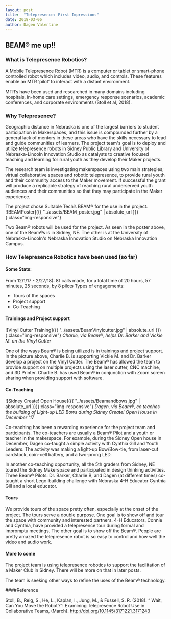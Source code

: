 ```yaml
---
layout: post
title:  "Telepresence: First Impressions"
date: 2018-03-06
author: Dagen Valentine
---
```


## BEAM® me up!! 

### What is Telepresence Robotics?
A Mobile Telepresence Robot (MTR) is a computer or tablet or smart-phone controlled robot which includes video, audio, and controls.  These features enable an MTR ’pilot’ to interact with a distant environment.

MTR’s  have been used and researched in many domains including hospitals, in-home care settings, emergency response scenarios, academic conferences, and corporate environments (Stoll et al, 2018).  

### Why Telepresence?
Geographic distance in Nebraska is one of the largest barriers to student participation in Makerspaces, and this issue is compounded further by a general lack of mentors in these areas who have the skills necessary to lead and guide communities of learners.   The project team's goal is to deploy and utilize telepresence robots in Sidney Public Library and University of Nebraska-Lincoln Innovation Studio as catalysts to creative focused teaching and learning for rural youth as they develop their Maker projects. 

The research team is investigating makerspaces using two main strategies; virtual collaborative spaces and robotic telepresence, to provide rural youth and their community access to the Maker movement.   If successful the grant will produce a replicable strategy of reaching rural underserved youth audiences and their communities so that they may participate in the Maker experience.

The project chose Suitable Tech’s BEAM® for the use in the project.  
![BEAMPoster]({{ "../assets/BEAM_poster.jpg" | absolute_url }}){:class="img-responsive"}

Two Beam® robots will be used for the project. As seen in the poster above, one of the Beam®s is in Sidney, NE.  The other is at the University of Nebraska-Lincoln's Nebraska Innovation Studio on Nebraska Innovation Campus.

### How Telepresence Robotics have been used (so far)

#### Some Stats:
From 12/1/17 - 2/27/18): 81 calls made, for a total time of 20 hours, 57 minutes, 25 seconds, by 8 pilots
Types of engagements:
* Tours of the spaces
* Project support
* Co-Teaching

#### Trainings and Project support
![Vinyl Cutter Training]({{ "../assets/BeamVinylcutter.jpg" | absolute_url }}){:class="img-responsive"}
*Charlie, via Beam®, helps  Dr. Barker and Vickie M. on the Vinyl Cutter*

One of the ways Beam® is being utilized is in trainings and project support. In the picture above, Charlie B. is supporting Vickie M. and Dr. Barker develop a project on the Vinyl Cutter. The Beam® has allowed the team to provide support on multiple projects using the laser cutter, CNC machine, and 3D Printer.  Charlie B. has used Beam® in conjunction with Zoom screen sharing when providing support with software.  

#### Co-Teaching
![Sidney Create! Open House]({{ "../assets/Beamandbows.jpg" | absolute_url }}){:class="img-responsive"}
*Dagen, via Beam®, co teaches the building of Light-up LED Bows during Sidney Create! Open House in December '17*

Co-teaching has been a rewarding experience for the project team and participants.  The co-teachers are usually a Beam® Pilot and a youth or teacher in the makerspace.  For example, during the Sidney Open house in December, Dagen co-taught a simple activity with Cynthia Gill and Youth Leaders.  The activity was making a light-up Bow/Bow-tie, from laser-cut cardstock, coin-cell battery, and a two-prong LED. 

In another co-teaching opportunity, all the 5th graders from Sidney, NE toured the Sidney Makerspace and participated in design thinking activities.  Three Beam® Pilots: Dr. Barker, Charlie B, and Dagen (at different times) co-taught a short Lego-building challenge with Nebraska 4-H Educator Cynthia Gill and a local educator.  

#### Tours
We provide tours of the space pretty often, especially at the onset of the project.  The tours serve a double purpose.  One goal is to show off and tour the space with community and interested partners.  4-H Educators, Connie and Cynthia, have provided a telepresence tour during formal and impromptu meetings.  The other goal is to show off the Beam®.  People are pretty amazed the telepresence robot is so easy to control and how well the video and audio work.  

#### More to come
The project team is using telepresence robotics to support the facilitation of a Maker Club in Sidney.  There will be more on that in later posts.  

The team is seeking other ways to refine the uses of the Beam® technology.


####Reference   

Stoll, B., Reig, S., He, L., Kaplan, I., Jung, M., & Fussell, S. R. (2018). “ Wait, Can You Move the Robot ?”: Examining Telepresence Robot Use in Collaborative Teams, (March). http://doi.org/10.1145/3171221.3171243